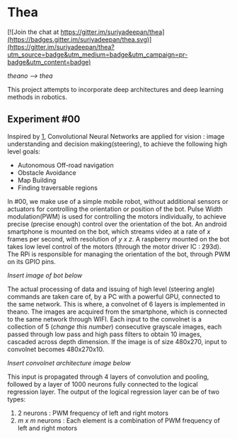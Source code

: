 # Thea

[![Join the chat at https://gitter.im/suriyadeepan/thea](https://badges.gitter.im/suriyadeepan/thea.svg)](https://gitter.im/suriyadeepan/thea?utm_source=badge&utm_medium=badge&utm_campaign=pr-badge&utm_content=badge)

*theano --> thea*

This project attempts to incorporate deep architectures and deep learning methods in robotics. 

## Experiment #00

Inspired by [1](http://www.cs.nyu.edu/~yann/research/lagr/), Convolutional Neural Networks are applied for vision : image understanding and decision making(steering), to achieve the following high level goals:

* Autonomous Off-road navigation
* Obstacle Avoidance
* Map Building
* Finding traversable regions

In #00, we make use of a simple mobile robot, without additional sensors or actuators for controlling the orientation or position of the bot. Pulse Width modulation(PWM) is used for controlling the motors individually, to achieve precise (precise enough) control over the orientation of the bot. An android smartphone is mounted on the bot, which streams video at a rate of *x* frames per second, with resolution of *y x z*. A raspberry mounted on the bot takes low level control of the motors (through the motor driver IC : 293d). The RPi is responsible for managing the orientation of the bot, through PWM on its GPIO pins. 

*Insert image of bot below*

The actual processing of data and issuing of high level (steering angle) commands are taken care of, by a PC with a powerful GPU, connected to the same network. This is where, a convolnet of 6 layers is implemented in theano. The images are acquired from the smartphone, which is connected to the same network through WIFI. Each input to the convolnet is a collection of 5 (*change this number*) consecutive grayscale images,  each passed through low pass and high pass filters to obtain 10 images, cascaded across depth dimension. If the image is of size 480x270, input to convolnet becomes 480x270x10. 

*Insert convolnet architecture image below*

This input is propagated through 4 layers of convolution and pooling, followed by a layer of 1000 neurons fully connected to the logical regression layer. The output of the logical regression layer can be of two types:

1. 2 neurons : PWM frequency of left and right motors
2. *m x m* neurons : Each element is a combination of PWM frequency of left and right motors